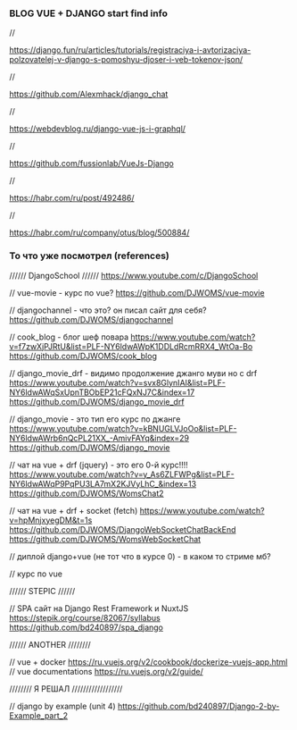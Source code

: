 ### BLOG VUE + DJANGO start find info
//

https://django.fun/ru/articles/tutorials/registraciya-i-avtorizaciya-polzovatelej-v-django-s-pomoshyu-djoser-i-veb-tokenov-json/
    
//

https://github.com/Alexmhack/django_chat
    
//

https://webdevblog.ru/django-vue-js-i-graphql/
    
//

https://github.com/fussionlab/VueJs-Django
    
//

https://habr.com/ru/post/492486/
    
//

https://habr.com/ru/company/otus/blog/500884/

### То что уже посмотрел (references)
////// DjangoSchool //////
https://www.youtube.com/c/DjangoSchool

// vue-movie - курс по vue?
https://github.com/DJWOMS/vue-movie

// djangochannel - что это? он писал сайт для себя?
https://github.com/DJWOMS/djangochannel

// cook_blog - блог шеф повара
https://www.youtube.com/watch?v=f7zwXjPJRtU&list=PLF-NY6ldwAWpK1DDLdRcmRRX4_WtOa-Bo
https://github.com/DJWOMS/cook_blog

// django_movie_drf - видимо продолжение джанго муви но с drf
https://www.youtube.com/watch?v=svx8GlynIAI&list=PLF-NY6ldwAWqSxUpnTBObEP21cFQxNJ7C&index=17
https://github.com/DJWOMS/django_movie_drf

// django_movie - это тип его курс по джанге
https://www.youtube.com/watch?v=kBNUGLVJoOo&list=PLF-NY6ldwAWrb6nQcPL21XX_-AmivFAYq&index=29
https://github.com/DJWOMS/django_movie

// чат на vue + drf (jquery) - это его 0-й курс!!!!
https://www.youtube.com/watch?v=y_As6ZLFWPg&list=PLF-NY6ldwAWqP9PqPU3LA7mX2KJVyLhC_&index=13
https://github.com/DJWOMS/WomsChat2

// чат на vue + drf + socket (fetch)
https://www.youtube.com/watch?v=hpMnjxyegDM&t=1s
https://github.com/DJWOMS/DjangoWebSocketChatBackEnd
https://github.com/DJWOMS/WomsWebSocketChat

// диплой django+vue (не тот что в курсе 0) - в каком то стриме мб?

// курс по vue

////// STEPIC //////

// SPA сайт на Django Rest Framework и NuxtJS
https://stepik.org/course/82067/syllabus
https://github.com/bd240897/spa_django

////// ANOTHER ////////

// vue + docker
https://ru.vuejs.org/v2/cookbook/dockerize-vuejs-app.html
// vue documentations
https://ru.vuejs.org/v2/guide/

//////// Я РЕШАЛ //////////////////

// django by example (unit 4)
https://github.com/bd240897/Django-2-by-Example_part_2